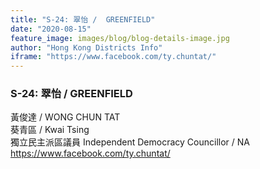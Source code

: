 ```yaml
---
title: "S-24: 翠怡 /  GREENFIELD"
date: "2020-08-15"
feature_image: images/blog/blog-details-image.jpg
author: "Hong Kong Districts Info"
iframe: "https://www.facebook.com/ty.chuntat/"
---
```


### S-24: 翠怡 /  GREENFIELD  
黃俊達 /  WONG CHUN TAT  
葵青區 / Kwai Tsing  
獨立民主派區議員 Independent Democracy Councillor / NA  
https://www.facebook.com/ty.chuntat/
